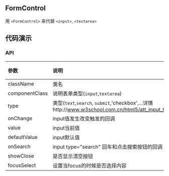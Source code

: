 ## FormControl

用 `<FormControl>` 来代替 `<input>`, `<textarea>`

## 代码演示

### API

|参数|说明|类型|默认值|
|:--|:---|:--|:---|
|className|类名|string|-|
|componentClass|说明表单类型(`input`,`textarea`)|string|'input'|
|type|类型(`text`,`search`, `submit`,'checkbox',...详情http://www.w3school.com.cn/html5/att_input_type.asp)|string|'text'|
|onChange|input值发生改变触发的回调|func|-|
|value|input当前值|string|-|
|defaultValue|input默认值|string|-|
|onSearch|input type="search" 回车和点击搜索按钮的回调|func|-|
|showClose|是否显示清空按钮|bool|-|
|focusSelect|设置当focus的时候是否选择内容|bool|false|
